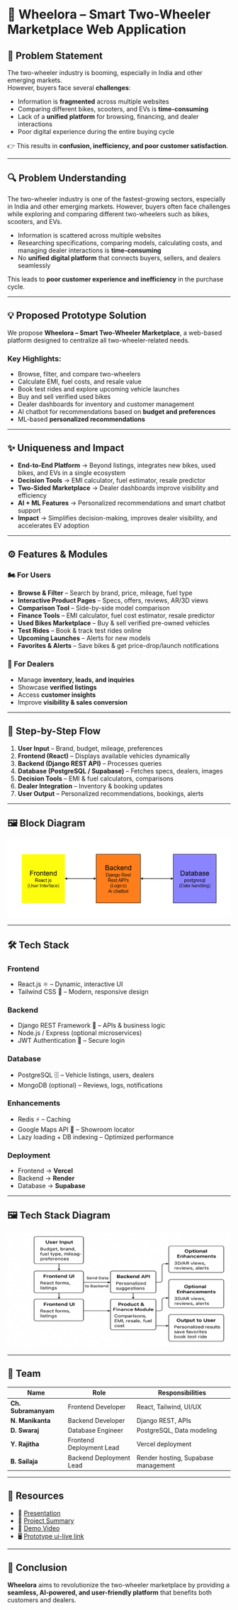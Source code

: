 # 🚀 Wheelora – Smart Two-Wheeler Marketplace Web Application  

## 🛑 Problem Statement  

The two-wheeler industry is booming, especially in India and other emerging markets.  
However, buyers face several **challenges**:  

- Information is **fragmented** across multiple websites  
- Comparing different bikes, scooters, and EVs is **time-consuming**  
- Lack of a **unified platform** for browsing, financing, and dealer interactions  
- Poor digital experience during the entire buying cycle  

👉 This results in **confusion, inefficiency, and poor customer satisfaction**.  

---

## 🔍 Problem Understanding  

The two-wheeler industry is one of the fastest-growing sectors, especially in India and other emerging markets. However, buyers often face challenges while exploring and comparing different two-wheelers such as bikes, scooters, and EVs.  

- Information is scattered across multiple websites  
- Researching specifications, comparing models, calculating costs, and managing dealer interactions is **time-consuming**  
- No **unified digital platform** that connects buyers, sellers, and dealers seamlessly  

This leads to **poor customer experience and inefficiency** in the purchase cycle.  

---

## 💡 Proposed Prototype Solution  

We propose **Wheelora – Smart Two-Wheeler Marketplace**, a web-based platform designed to centralize all two-wheeler-related needs.  

### Key Highlights:
- Browse, filter, and compare two-wheelers  
- Calculate EMI, fuel costs, and resale value  
- Book test rides and explore upcoming vehicle launches  
- Buy and sell verified used bikes  
- Dealer dashboards for inventory and customer management  
- AI chatbot for recommendations based on **budget and preferences**  
- ML-based **personalized recommendations**  

---

## ✨ Uniqueness and Impact  

- **End-to-End Platform** → Beyond listings, integrates new bikes, used bikes, and EVs in a single ecosystem  
- **Decision Tools** → EMI calculator, fuel estimator, resale predictor  
- **Two-Sided Marketplace** → Dealer dashboards improve visibility and efficiency  
- **AI + ML Features** → Personalized recommendations and smart chatbot support  
- **Impact** → Simplifies decision-making, improves dealer visibility, and accelerates EV adoption  

---

## ⚙️ Features & Modules  

### 🏍️ For Users  
- **Browse & Filter** – Search by brand, price, mileage, fuel type  
- **Interactive Product Pages** – Specs, offers, reviews, AR/3D views  
- **Comparison Tool** – Side-by-side model comparison  
- **Finance Tools** – EMI calculator, fuel cost estimator, resale predictor  
- **Used Bikes Marketplace** – Buy & sell verified pre-owned vehicles  
- **Test Rides** – Book & track test rides online  
- **Upcoming Launches** – Alerts for new models  
- **Favorites & Alerts** – Save bikes & get price-drop/launch notifications  

### 🏢 For Dealers  
- Manage **inventory, leads, and inquiries**  
- Showcase **verified listings**  
- Access **customer insights**  
- Improve **visibility & sales conversion**  

---

## 🔄 Step-by-Step Flow  

1. **User Input** – Brand, budget, mileage, preferences  
2. **Frontend (React)** – Displays available vehicles dynamically  
3. **Backend (Django REST API)** – Processes queries  
4. **Database (PostgreSQL / Supabase)** – Fetches specs, dealers, images  
5. **Decision Tools** – EMI & fuel calculators, comparisons  
6. **Dealer Integration** – Inventory & booking updates  
7. **User Output** – Personalized recommendations, bookings, alerts  

---

## 🖼️ Block Diagram  

![Block Diagram](https://github.com/subramanyamchoda/Two-Wheeler-Marketplace-Web-Application-Wheelora/blob/main/111.drawio.png)  

---

## 🛠 Tech Stack  

### **Frontend**
- React.js ⚛️ – Dynamic, interactive UI  
- Tailwind CSS 🎨 – Modern, responsive design  

### **Backend**
- Django REST Framework 🐍 – APIs & business logic  
- Node.js / Express (optional microservices)  
- JWT Authentication 🔐 – Secure login  

### **Database**
- PostgreSQL 🗄 – Vehicle listings, users, dealers  
- MongoDB (optional) – Reviews, logs, notifications  

### **Enhancements**
- Redis ⚡ – Caching  
- Google Maps API 📍 – Showroom locator  
- Lazy loading + DB indexing – Optimized performance  

### **Deployment**
- Frontend → **Vercel**  
- Backend → **Render**  
- Database → **Supabase**  

---

## 🖼️ Tech Stack Diagram  

![Tech Stack](https://github.com/subramanyamchoda/Two-Wheeler-Marketplace-Web-Application-Wheelora/blob/main/Untitled.png)  

---

## 👥 Team  

| Name            | Role                     | Responsibilities |
|-----------------|--------------------------|------------------|
| **Ch. Subramanyam** | Frontend Developer       | React, Tailwind, UI/UX |
| **N. Manikanta**    | Backend Developer        | Django REST, APIs |
| **D. Swaraj**       | Database Engineer        | PostgreSQL, Data modeling |
| **Y. Rajitha**      | Frontend Deployment Lead | Vercel deployment |
| **B. Sailaja**      | Backend Deployment Lead  | Render hosting, Supabase management |

---

## 📂 Resources  

- 📑 [Presentation](https://github.com/subramanyamchoda/qisicons/blob/main/Our%20Smart%20SolutionWheelora.pdf)  
- 📄 [Project Summary](https://github.com/subramanyamchoda/Two-Wheeler-Marketplace-Web-Application-Wheelora/blob/main/Project_Summary(qiscons).pdf)  
- 🎥 [Demo Video](https://drive.google.com/file/d/1qVhyvH5i72pmE3s5X7yQS3PaaJbM05pC/view?usp=drivesdk)  
- 🖥 [Prototype ui-live link](http://hackton-ui.vercel.app/)  

---

## 📌 Conclusion  

**Wheelora** aims to revolutionize the two-wheeler marketplace by providing a **seamless, AI-powered, and user-friendly platform** that benefits both customers and dealers.  
